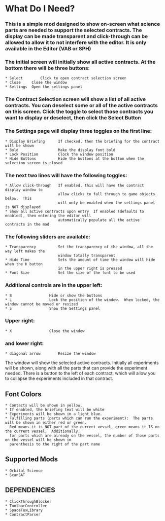 # What Do I Need?

### This is a simple mod designed to show on-screen what science parts are needed to support the selected contracts.  The display can be made transparent and click-through can be allowed to allow it to not interfere with the editor.  It is only available in the Editor (VAB or SPH)

### The initial screen will initially show all active contracts.  At the bottom there will be three buttons:
	* Select		Click to open contract selection screen
	* Close		Close the window
	* Settings	Open the settings panel

### The Contract Selection screen will show a list of all active contracts.  You can deselect some or all of the active contracts on this screen.  Click the toggle to select those contracts you want to display or deselect, then click the Select Button

### The Settings page will display three toggles on the first line:
	* Display Briefing		If checked, then the briefing for the contract will be shown
	* Bold					Make the display font bold
	* Lock Position			Clock the window position
	* Hide Buttons			Hide the buttons at the bottom when the selection screen is closed

### The next two lines will have the following toggles:
	* Allow click-through	If enabled, this will have the contract display window to 
							allow clicks to fall through to game objects below.  This 
							will only be enabled when the settings panel is NOT displayed
	* Show all active contracts upon entry	If enabled (defaults to enabled), then entering the editor will
							automatically populate all the active contracts in the mod

### The following sliders are available:
	* Transparency			Set the transparency of the window, all the way left makes the 
							window totally transparent
	* Hide Time				Sets the amount of time the window will hide when the H button 
							in the upper right is pressed
	* Font Size				Set the size of the font to be used

### Additional controls are in the upper left:
	* B					Hide or show the buttons
	* L					Lock the position of the window.  When locked, the window cannot be moved or resized
	* S					Show the Settings panel

### Upper right:
	* X					Close the window

### and lower right:
	* diagonal arrow		Resize the window


The window will show the selected active contracts.  Initially all experiments will be shown, along with all 
the parts that can provide the experiment needed.  There is a button to the left of each contract, which will
allow you to collapse the experiments included in that contract.

## Font Colors
	* Contacts will be shown in yellow.
	* If enabled, the briefing text will be white
	* Experiments will be shown in a light blue.  
	* Fulfilling parts (parts which can run the experiment):  The parts will be shown in either red or green.  
	  Red means it is NOT part of the current vessel, green means it IS on the current vessel.  Additionally, 
	  for parts which are already on the vessel, the number of those parts on the vessel will be shown in 
	  parenthesis to the right of the part name

## Supported Mods
	* Orbital Science
	* ScanSAT

## DEPENDENCIES
	* ClickThroughBlocker
	* ToolbarController
	* SpaceTuxLibrary
	* ContractParser


